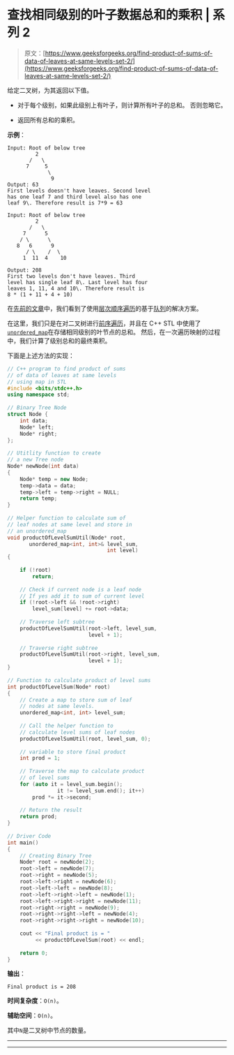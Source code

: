 # 查找相同级别的叶子数据总和的乘积 | 系列 2

> 原文：[https://www.geeksforgeeks.org/find-product-of-sums-of-data-of-leaves-at-same-levels-set-2/](https://www.geeksforgeeks.org/find-product-of-sums-of-data-of-leaves-at-same-levels-set-2/)

给定二叉树，为其返回以下值。

*   对于每个级别，如果此级别上有叶子，则计算所有叶子的总和。 否则忽略它。

*   返回所有总和的乘积。

**示例**：

```
Input: Root of below tree
         2
       /   \
      7     5
             \
              9
Output: 63
First levels doesn't have leaves. Second level
has one leaf 7 and third level also has one 
leaf 9\. Therefore result is 7*9 = 63

Input: Root of below tree
         2
       /   \
     7      5
    / \      \
   8   6      9
      / \    /  \
     1  11  4    10 

Output: 208
First two levels don't have leaves. Third
level has single leaf 8\. Last level has four
leaves 1, 11, 4 and 10\. Therefore result is 
8 * (1 + 11 + 4 + 10)  

```

在[先前的文章](https://www.geeksforgeeks.org/find-multiplication-of-sums-of-data-of-all-leaves-at-sane-levels/)中，我们看到了使用[层次顺序遍历](http://www.geeksforgeeks.org/level-order-tree-traversal/)的基于[队列](http://www.geeksforgeeks.org/queue-data-structure/)的解决方案。

在这里，我们只是在对二叉树进行[前序遍历](https://www.geeksforgeeks.org/tree-traversals-inorder-preorder-and-postorder/)，并且在 C++ STL 中使用了[`unordered_map`](https://www.geeksforgeeks.org/unordered_map-in-cpp-stl/)在存储相同级别的叶节点的总和。 然后，在一次遍历映射的过程中，我们计算了级别总和的最终乘积。

下面是上述方法的实现：

```cpp
// C++ program to find product of sums 
// of data of leaves at same levels 
// using map in STL 
#include <bits/stdc++.h> 
using namespace std; 
  
// Binary Tree Node 
struct Node { 
    int data; 
    Node* left; 
    Node* right; 
}; 
  
// Utitlity function to create 
// a new Tree node 
Node* newNode(int data) 
{ 
    Node* temp = new Node; 
    temp->data = data; 
    temp->left = temp->right = NULL; 
    return temp; 
} 
  
// Helper function to calculate sum of 
// leaf nodes at same level and store in 
// an unordered_map 
void productOfLevelSumUtil(Node* root, 
       unordered_map<int, int>& level_sum, 
                                int level) 
{ 
  
    if (!root) 
        return; 
  
    // Check if current node is a leaf node 
    // If yes add it to sum of current level 
    if (!root->left && !root->right) 
        level_sum[level] += root->data; 
  
    // Traverse left subtree 
    productOfLevelSumUtil(root->left, level_sum, 
                          level + 1); 
  
    // Traverse right subtree 
    productOfLevelSumUtil(root->right, level_sum, 
                          level + 1); 
} 
  
// Function to calculate product of level sums 
int productOfLevelSum(Node* root) 
{ 
    // Create a map to store sum of leaf 
    // nodes at same levels. 
    unordered_map<int, int> level_sum; 
  
    // Call the helper function to 
    // calculate level sums of leaf nodes 
    productOfLevelSumUtil(root, level_sum, 0); 
  
    // variable to store final product 
    int prod = 1; 
  
    // Traverse the map to calculate product 
    // of level sums 
    for (auto it = level_sum.begin();  
                it != level_sum.end(); it++) 
        prod *= it->second; 
  
    // Return the result 
    return prod; 
} 
  
// Driver Code 
int main() 
{ 
    // Creating Binary Tree 
    Node* root = newNode(2); 
    root->left = newNode(7); 
    root->right = newNode(5); 
    root->left->right = newNode(6); 
    root->left->left = newNode(8); 
    root->left->right->left = newNode(1); 
    root->left->right->right = newNode(11); 
    root->right->right = newNode(9); 
    root->right->right->left = newNode(4); 
    root->right->right->right = newNode(10); 
  
    cout << "Final product is = "
         << productOfLevelSum(root) << endl; 
  
    return 0; 
} 
```

**输出**：

```
Final product is = 208

```

**时间复杂度**：`O(n)`。

**辅助空间**：`O(n)`。

其中`N`是二叉树中节点的数量。



* * *

* * *




